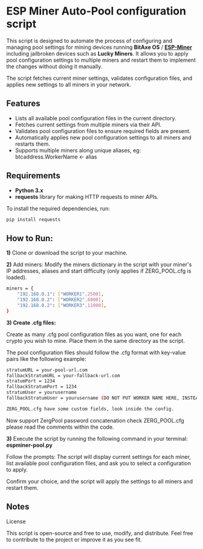 # **ESP Miner Auto-Pool configuration script**

This script is designed to automate the process of configuring and managing pool settings for mining devices running **BitAxe OS** / **[ESP-Miner](https://github.com/bitaxeorg/ESP-Miner)**
including jailbroken devices such as **Lucky Miners**. It allows you to apply pool configuration settings to multiple miners and restart them to implement the changes without doing it manually. 

The script fetches current miner settings, validates configuration files, and applies new settings to all miners in your network.


## **Features**

- Lists all available pool configuration files in the current directory.
- Fetches current settings from multiple miners via their API.
- Validates pool configuration files to ensure required fields are present.
- Automatically applies new pool configuration settings to all miners and restarts them.
- Supports multiple miners along unique aliases, eg: btcaddress.WorkerName <- alias

## **Requirements**

- **Python 3.x**
- **requests** library for making HTTP requests to miner APIs.

To install the required dependencies, run:

```bash
pip install requests
```
## **How to Run:**
**1)** Clone or download the script to your machine.

**2)** Add miners: Modify the miners dictionary in the script with your miner's IP addresses, aliases and start difficulty (only applies if ZERG_POOL.cfg is loaded).

```bash
miners = {
    "192.168.0.1": ["WORKER1",2500],
    "192.168.0.2": ["WORKER2",6000],
    "192.168.0.2": ["WORKER3",11000],
}
```
**3) Create .cfg files:**

Create as many .cfg pool configuration files as you want, one for each crypto you wish to mine. Place them in the same directory as the script.

The pool configuration files should follow the .cfg format with key-value pairs like the following example:

```bash
stratumURL = your-pool-url.com
fallbackStratumURL = your-fallback-url.com
stratumPort = 1234
fallbackStratumPort = 1234
stratumUser = yourusername
fallbackStratumUser = yourusername (DO NOT PUT WORKER NAME HERE, INSTEAD SET WORKERNAME IN THE SCRIPT)

ZERG_POOL.cfg have some custom fields, look inside the config. 
```

Now support ZergPool password concatenation check ZERG_POOL.cfg please read the comments within the code. 

**3)** Execute the script by running the following command in your terminal: **espminer-pool.py**

Follow the prompts: 
The script will display current settings for each miner, list available pool configuration files, and ask you to select a configuration to apply. 

Confirm your choice, and the script will apply the settings to all miners and restart them.


## **Notes**

License

This script is open-source and free to use, modify, and distribute. Feel free to contribute to the project or improve it as you see fit.
